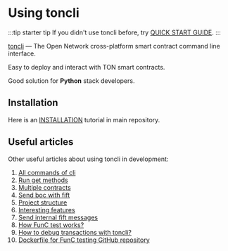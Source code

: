 # Using toncli

:::tip starter tip
If you didn't use toncli before, try [QUICK START GUIDE](https://github.com/disintar/toncli/blob/master/docs/quick_start_guide.md).
:::

[toncli](https://github.com/disintar/toncli) — The Open Network cross-platform smart contract command line interface.

Easy to deploy and interact with TON smart contracts.

Good solution for **Python** stack developers.

## Installation

Here is an [INSTALLATION](https://github.com/disintar/toncli/blob/master/INSTALLATION.md) tutorial in main repository.

## Useful articles

Other useful articles about using toncli in development:

1. [All commands of cli](https://github.com/disintar/toncli/blob/master/docs/advanced/commands.md)
2. [Run get methods](https://github.com/disintar/toncli/blob/master/docs/advanced/get_methods.md)
3. [Multiple contracts](https://github.com/disintar/toncli/blob/master/docs/advanced/multiple_contracts.md)
4. [Send boc with fift](https://github.com/disintar/toncli/blob/master/docs/advanced/send_boc_with_fift.md)
5. [Project structure](https://github.com/disintar/toncli/blob/master/docs/advanced/project_structure.md)
6. [Interesting features](https://github.com/disintar/toncli/blob/master/docs/advanced/intresting_features.md)
7. [Send internal fift messages](https://github.com/disintar/toncli/blob/master/docs/advanced/send_fift_internal.md)
8. [How FunC test works?](https://github.com/disintar/toncli/blob/master/docs/advanced/func_tests_new.md)
9. [How to debug transactions with toncli?](https://github.com/disintar/toncli/blob/master/docs/advanced/transaction_debug.md)
10. [Dockerfile for FunC testing GitHub repository](https://github.com/Trinketer22/func_docker)